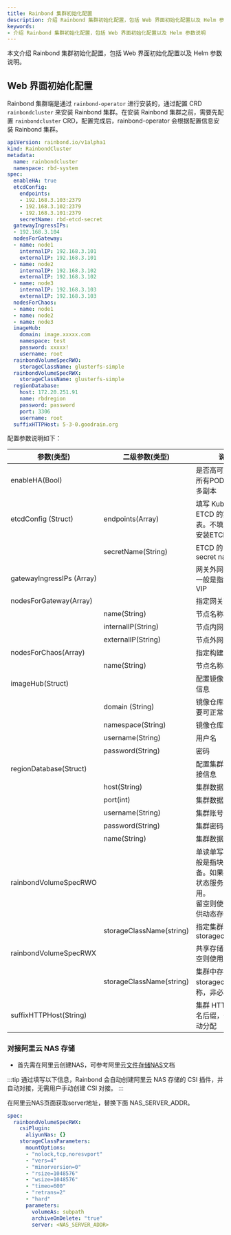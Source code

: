 ```yaml
---
title: Rainbond 集群初始化配置
description: 介绍 Rainbond 集群初始化配置，包括 Web 界面初始化配置以及 Helm 参数说明
keywords:
- 介绍 Rainbond 集群初始化配置，包括 Web 界面初始化配置以及 Helm 参数说明
---
```


本文介绍 Rainbond 集群初始化配置，包括 Web 界面初始化配置以及 Helm 参数说明。

## Web 界面初始化配置

Rainbond 集群端是通过 `rainbond-operator` 进行安装的，通过配置 CRD `rainbondcluster` 来安装 Rainbond 集群。在安装 Rainbond 集群之前，需要先配置 `rainbondcluster` CRD，配置完成后，rainbond-operator 会根据配置信息安装 Rainbond 集群。

```yaml title="集群配置参数示例"
apiVersion: rainbond.io/v1alpha1
kind: RainbondCluster
metadata:
  name: rainbondcluster
  namespace: rbd-system
spec:
  enableHA: true
  etcdConfig:
    endpoints:
    - 192.168.3.103:2379
    - 192.168.3.102:2379
    - 192.168.3.101:2379
    secretName: rbd-etcd-secret
  gatewayIngressIPs:
  - 192.168.3.104
  nodesForGateway:
  - name: node1
    internalIP: 192.168.3.101
    externalIP: 192.168.3.101
  - name: node2
    internalIP: 192.168.3.102
    externalIP: 192.168.3.102
  - name: node3
    internalIP: 192.168.3.103
    externalIP: 192.168.3.103
  nodesForChaos:
  - name: node1
  - name: node2
  - name: node3
  imageHub:
    domain: image.xxxxx.com
    namespace: test
    password: xxxxx!
    username: root
  rainbondVolumeSpecRWO:
    storageClassName: glusterfs-simple
  rainbondVolumeSpecRWX:
    storageClassName: glusterfs-simple
  regionDatabase:
    host: 172.20.251.91
    name: rbdregion
    password: password
    port: 3306
    username: root
  suffixHTTPHost: 5-3-0.goodrain.org
```

配置参数说明如下：

| 参数(类型)                | 二级参数(类型)           | 说明                                                         |
| ------------------------- | ------------------------ | ------------------------------------------------------------ |
| enableHA(Bool)            |                          | 是否高可用部署，所有POD都会运行多副本                        |
| etcdConfig (Struct)       | endpoints(Array)         | 填写 Kubernetes ETCD 的实例列表。不填写则默认安装ETCD        |
|                           | secretName(String)       | ETCD 的 SSL 证书 secret name                                 |
| gatewayIngressIPs (Array) |                          | 网关外网 IP 地址，一般是指 SLB 或 VIP                        |
| nodesForGateway(Array)    |                          | 指定网关节点列表                                             |
|                           | name(String)             | 节点名称                                                     |
|                           | internalIP(String)       | 节点内网 IP                                                  |
|                           | externalIP(String)       | 节点外网 IP                                                  |
| nodesForChaos(Array)      |                          | 指定构建节点列表                                             |
|                           | name(String)             | 节点名称                                                     |
| imageHub(Struct)          |                          | 配置镜像仓库连接信息                                         |
|                           | domain (String)          | 镜像仓库域名，需要可正常访问                                 |
|                           | namespace(String)        | 镜像仓库命名空间                                             |
|                           | username(String)         | 用户名                                                       |
|                           | password(String)         | 密码                                                         |
| regionDatabase(Struct)    |                          | 配置集群端数据连接信息                                       |
|                           | host(String)             | 集群数据库 IP 地址                                           |
|                           | port(int)                | 集群数据库端口                                               |
|                           | username(String)         | 集群账号                                                     |
|                           | password(String)         | 集群密码                                                     |
|                           | name(String)             | 集群数据库名称                                               |
| rainbondVolumeSpecRWO     |                          | 单读单写存储，一般是指块存储设备。如果提供则有状态服务默认将使用。<br />留空则使用RWX提供动态存储 |
|                           | storageClassName(string) | 指定集群中的storageclassname                                 |
| rainbondVolumeSpecRWX     |                          | 共享存储配置，留空则使用默认存储                             |
|                           | storageClassName(string) | 集群中存在的storageclass名称，非必填                         |
| suffixHTTPHost(String)    |                          | 集群 HTTP 默认域名后缀，留空则自动分配                       |


### 对接阿里云 NAS 存储

* 首先需在阿里云创建NAS，可参考阿里云[文件存储NAS](https://help.aliyun.com/product/27516.html)文档

:::tip
通过填写以下信息，Rainbond 会自动创建阿里云 NAS 存储的 CSI 插件，并自动对接，无需用户手动创建 CSI 对接。
:::

在阿里云NAS页面获取server地址，替换下面 NAS_SERVER_ADDR。

```yaml
spec:
  rainbondVolumeSpecRWX:
    csiPlugin: 
      aliyunNas: {}
    storageClassParameters:
      mountOptions: 
      - "nolock,tcp,noresvport"
      - "vers=4"
      - "minorversion=0"
      - "rsize=1048576"
      - "wsize=1048576"
      - "timeo=600"
      - "retrans=2"
      - "hard"
      parameters: 
        volumeAs: subpath
        archiveOnDelete: "true"
        server: <NAS_SERVER_ADDR>
```

